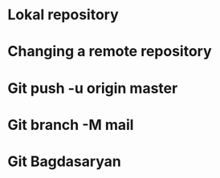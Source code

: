# Lokal repository

# Changing a remote repository

# Git push -u origin master

# Git branch -M mail

# Git Bagdasaryan